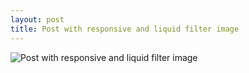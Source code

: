```yaml
---
layout: post
title: Post with responsive and liquid filter image
---
```


<picture>
  <source srcset="{{ '/img/example.png' | prepend: site.baseurl }} 1x, {{ '/img/example@2x.png' | prepend: site.baseurl }} 2x">
  <img src="{{ '/img/example.png' | prepend: site.baseurl }}" alt="Post with responsive and liquid filter image"/>
</picture>
